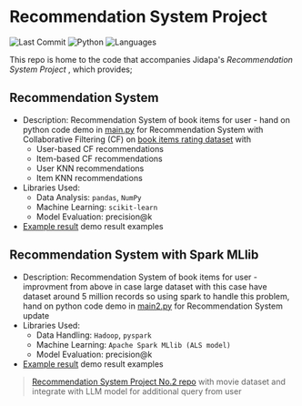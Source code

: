 # Recommendation System Project

![Last Commit](https://img.shields.io/github/last-commit/JPP-J/recommendation_project?style=flat-square)
![Python](https://img.shields.io/badge/Python-97.6%25-blue?style=flat-square)
![Languages](https://img.shields.io/github/languages/count/JPP-J/recommendation_project?style=flat-square)

This repo is home to the code that accompanies Jidapa's *Recommendation System Project* , which provides; 
## Recommendation System
- Description: Recommendation System of book items for user - hand on python code demo in [main.py](main.py) for Recommendation System with Collaborative Filtering (CF) on [book items rating dataset](https://drive.google.com/file/d/1HDPOyxM6cs1SDx4boqKGrRVQam1VEPfy/view?usp=drive_link) with
  - User-based CF recommendations
  - Item-based CF recommendations
  - User KNN recommendations
  - Item KNN recommendations
- Libraries Used:
  - Data Analysis: `pandas`, `NumPy`
  - Machine Learning: `scikit-learn`
  - Model Evaluation: precision@k
- [Example result](Example_result.txt) demo result examples 

## Recommendation System with Spark MLlib
- Description: Recommendation System of book items for user - improvment from above in case large dataset with this case have dataset around 5 million records so using spark to handle this problem, hand on python code demo in [main2.py](main2.py) for Recommendation System update
- Libraries Used:
  - Data Handling: `Hadoop`, `pyspark`  
  - Machine Learning: `Apache Spark MLlib (ALS model)`
  - Model Evaluation: precision@k
- [Example result](Example_result.txt) demo result examples 
 
> [Recommendation System Project No.2 repo](https://github.com/JPP-J/reccomd_project2) with movie dataset and integrate with LLM model for additional query from user

